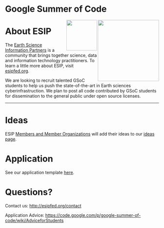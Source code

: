# Google Summer of Code

<img src="http://www.esipfed.org/sites/default/files/esip-logo.png" align="right" width="200" />
<img src="https://summerofcode.withgoogle.com/static/img/og-image.png" align="right" width="100" />

# About ESIP

The <a href="http://esipfed.org/" target="_blank">Earth Science Information Partners</a> is a community that brings together science, data and information technology practitioners. To learn a little more about ESIP, visit <a href="http://esipfed.org/">esipfed.org</a>.

We are looking to recruit talented GSoC students to help us push the state-of-the-art in Earth sciences cyberinfrastruction. We plan to post all code contributed by GSoC students for dissemination to the general public under open source licenses.

-----

# Ideas

ESIP <a href="http://esipfed.org/partners">Members and Member Organizations</a> will add their ideas to our <a href="https://github.com/ESIPFed/GSoC-2019/issues">ideas page</a>. 

# Application
See our application template <a href="https://github.com/ESIPFed/GSoC/wiki/Application-Template">here</a>. 

# Questions?

Contact us: http://esipfed.org/contact

Application Advice: https://code.google.com/p/google-summer-of-code/wiki/AdviceforStudents
